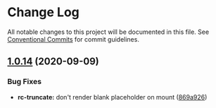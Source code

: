 # Change Log

All notable changes to this project will be documented in this file.
See [Conventional Commits](https://conventionalcommits.org) for commit guidelines.

## [1.0.14](https://github.com/aliyun/console-components/compare/@alicloud/console-components-truncate@1.0.11...@alicloud/console-components-truncate@1.0.14) (2020-09-09)


### Bug Fixes

* **rc-truncate:** don't render blank placeholder on mount ([869a926](https://github.com/aliyun/console-components/commit/869a926a22cdc3a4cbb318c488a45776c835cdfd))
